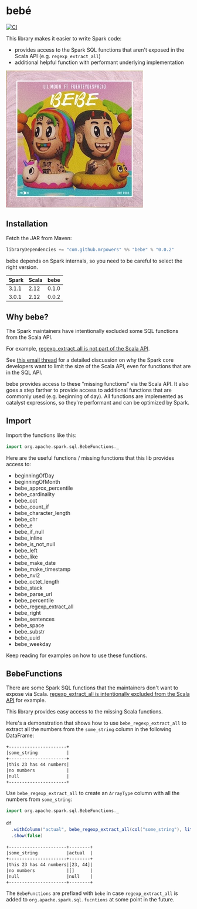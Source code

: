 # bebé

[![CI](https://github.com/MrPowers/bebe/actions/workflows/ci.yml/badge.svg)](https://github.com/MrPowers/bebe/actions/workflows/ci.yml)

This library makes it easier to write Spark code:

* provides access to the Spark SQL functions that aren't exposed in the Scala API (e.g. `regexp_extract_all`)
* additional helpful function with performant underlying implementation

![Anuel](https://github.com/MrPowers/bebe/blob/main/images/anuel.jpg)

## Installation

Fetch the JAR from Maven:

```scala
libraryDependencies += "com.github.mrpowers" %% "bebe" % "0.0.2"
```

bebe depends on Spark internals, so you need to be careful to select the right version.

| Spark | Scala | bebe  |
|-------|-------|-------|
| 3.1.1 | 2.12  | 0.1.0 |
| 3.0.1 | 2.12  | 0.0.2 |

## Why bebe?

The Spark maintainers have intentionally excluded some SQL functions from the Scala API.

For example, [regexp_extract_all is not part of the Scala API](https://github.com/apache/spark/pull/31306#issuecomment-766466106).

See [this email thread](http://apache-spark-developers-list.1001551.n3.nabble.com/Spark-SQL-SQL-Python-Scala-and-R-API-Consistency-td30620.html) for a detailed discussion on why the Spark core developers want to limit the size of the Scala API, even for functions that are in the SQL API.

bebe provides access to these "missing functions" via the Scala API.  It also goes a step farther to provide access to additional functions that are commonly used (e.g. beginning of day).  All functions are implemented as catalyst expressions, so they're performant and can be optimized by Spark.

## Import

Import the functions like this:

```scala
import org.apache.spark.sql.BebeFunctions._
```

Here are the useful functions / missing functions that this lib provides access to:

* beginningOfDay
* beginningOfMonth
* bebe_approx_percentile
* bebe_cardinality
* bebe_cot
* bebe_count_if
* bebe_character_length
* bebe_chr
* bebe_e
* bebe_if_null
* bebe_inline
* bebe_is_not_null
* bebe_left
* bebe_like
* bebe_make_date
* bebe_make_timestamp
* bebe_nvl2
* bebe_octet_length
* bebe_stack
* bebe_parse_url
* bebe_percentile
* bebe_regexp_extract_all
* bebe_right
* bebe_sentences
* bebe_space
* bebe_substr
* bebe_uuid
* bebe_weekday

Keep reading for examples on how to use these functions.

## BebeFunctions

There are some Spark SQL functions that the maintainers don't want to expose via Scala.  [regexp_extract_all is intentionally excluded from the Scala API](https://github.com/apache/spark/pull/31306#issuecomment-766466106) for example.

This library provides easy access to the missing Scala functions.

Here's a demonstration that shows how to use `bebe_regexp_extract_all` to extract all the numbers from the `some_string` column in the following DataFrame: 

```
+----------------------+
|some_string           |
+----------------------+
|this 23 has 44 numbers|
|no numbers            |
|null                  |
+----------------------+
```

Use `bebe_regexp_extract_all` to create an `ArrayType` column with all the numbers from `some_string`:

```scala
import org.apache.spark.sql.BebeFunctions._

df
  .withColumn("actual", bebe_regexp_extract_all(col("some_string"), lit("(\\d+)"), lit(1)))
  .show(false)
```

```
+----------------------+--------+
|some_string           |actual  |
+----------------------+--------+
|this 23 has 44 numbers|[23, 44]|
|no numbers            |[]      |
|null                  |null    |
+----------------------+--------+
```

The `BebeFunctions` are prefixed with `bebe` in case `regexp_extract_all` is added to `org.apache.spark.sql.fucntions` at some point in the future.
